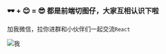### 🕶️ + 😊 = 😎 都是前端切图仔，大家互相认识下啦

加我微信，拉你进群和小伙伴们一起交流`React`

<img :src="$withBase('/img/me.jpeg')" alt="我">